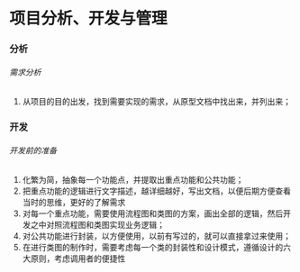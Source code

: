 # 项目分析、开发与管理

### 分析
###### 需求分析
1. 从项目的目的出发，找到需要实现的需求，从原型文档中找出来，并列出来；

### 开发
###### 开发前的准备
1. 化繁为简，抽象每一个功能点，并提取出重点功能和公共功能；
2. 把重点功能的逻辑进行文字描述，越详细越好，写出文档，以便后期方便查看当时的思维，更好的了解需求
2. 对每一个重点功能，需要使用流程图和类图的方案，画出全部的逻辑，然后开发之中对照流程图和类图实现业务逻辑；
3. 对公共功能进行封装，以方便使用，以前有写过的，就可以直接拿过来使用；
4. 在进行类图的制作时，需要考虑每一个类的封装性和设计模式，遵循设计的六大原则，考虑调用者的便捷性
